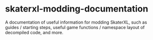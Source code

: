 # skaterxl-modding-documentation
A documentation of useful information for modding SkaterXL, such as guides / starting steps, useful game functions / namespace layout of decompiled code, and more.
